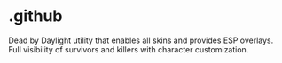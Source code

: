 # .github
Dead by Daylight utility that enables all skins and provides ESP overlays. Full visibility of survivors and killers with character customization.
